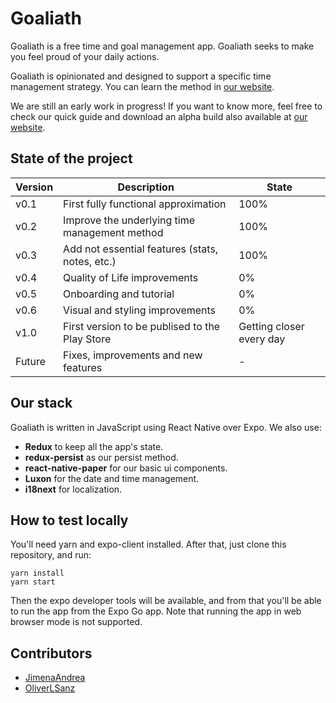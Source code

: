 # Goaliath
Goaliath is a free time and goal management app. Goaliath seeks to make you feel proud of your daily actions.

Goaliath is opinionated and designed to support a specific time management strategy. You can learn the method in [our website](https://goaliath-app.github.io/guide).

We are still an early work in progress! If you want to know more, feel free to check our quick guide and download an alpha build also available at [our website](https://goaliath-app.github.io).

## State of the project
| Version | Description | State |
|---|---|---|
| v0.1 | First fully functional approximation | 100% |
| v0.2 | Improve the underlying time management method | 100% |
| v0.3 | Add not essential features (stats, notes, etc.) | 100% |
| v0.4 | Quality of Life improvements | 0% |
| v0.5 | Onboarding and tutorial | 0% |
| v0.6 | Visual and styling improvements | 0% |
| v1.0 | First version to be publised to the Play Store | Getting closer every day |
| Future | Fixes, improvements and new features | - |

## Our stack
Goaliath is written in JavaScript using React Native over Expo. We also use:
* **Redux** to keep all the app's state.
* **redux-persist** as our persist method.
* **react-native-paper** for our basic ui components.
* **Luxon** for the date and time management.
* **i18next** for localization.

## How to test locally
You'll need yarn and expo-client installed. After that, just clone this repository, and run:

```
yarn install
yarn start
```

Then the expo developer tools will be available, and from that you'll be able to run the app from the Expo Go app. Note that running the app in web browser mode is not supported.

## Contributors
* [JimenaAndrea](https://github.com/JimenaAndrea)
* [OliverLSanz](https://github.com/OliverLSanz)




